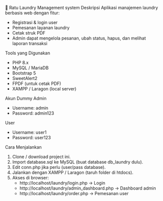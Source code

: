 👑 Ratu Laundry Management system 
Deskripsi
Aplikasi manajemen laundry berbasis web dengan fitur:
- Registrasi & login user
- Pemesanan layanan laundry
- Cetak struk PDF
- Admin dapat mengelola pesanan, ubah status, hapus, dan melihat laporan transaksi

 Tools yang Digunakan
- PHP 8.x
- MySQL / MariaDB
- Bootstrap 5
- SweetAlert2
- FPDF (untuk cetak PDF)
- XAMPP / Laragon (local server)

Akun Dummy
Admin
- Username: admin  
- Password: admin123  

User
- Username: user1  
- Password: user123  

Cara Menjalankan
1. Clone / download project ini.
2. Import database.sql ke MySQL (buat database db_laundry dulu).
3. Edit conn.php jika perlu (user/pass database).
4. Jalankan dengan XAMPP / Laragon (taruh folder di htdocs).
5. Akses di browser:  
   - http://localhost/laundry/login.php → Login  
   - http://localhost/laundry/admin_dashboard.php → Dashboard admin  
   - http://localhost/laundry/order.php → Pemesanan user
